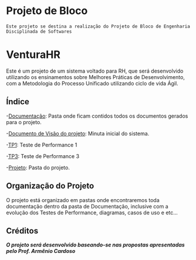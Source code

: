 # **Projeto de Bloco**
	Este projeto se destina a realização do Projeto de Bloco de Engenharia Disciplinada de Softwares
    
# **VenturaHR**

Este é um projeto de um sistema voltado para RH, que será desenvolvido
utilizando os ensinamentos sobre Melhores Práticas de Desenvolvimento,
com a Metodologia do Processo Unificado utilizando ciclo de vida Ágil.


## Índice

-[Documentação](https://github.com/Rfilomeno/VenturaHR/tree/master/Documentacao): Pasta onde ficam contidos todos os documentos gerados para o projeto.

-[Documento de Visão do projeto](https://github.com/Rfilomeno/VenturaHR/blob/master/Documentacao/DocumentoVisao_VenturaSoft.pdf): Minuta inicial do sistema.

-[TP1](https://github.com/Rfilomeno/VenturaHR/tree/master/Documentacao/tp1): Teste de Performance 1

-[TP3](https://github.com/Rfilomeno/VenturaHR/tree/master/Documentacao/tp3): Teste de Performance 3

-[Projeto](https://github.com/Rfilomeno/VenturaHR/): Pasta do projeto.

## Organização do Projeto

O projeto está organizado em pastas onde encontraremos toda documentação
dentro da pasta de Documentação, inclusive com a evolução dos Testes de
Performance, diagramas, casos de uso e etc...


## Créditos

**_O projeto será desenvolvido baseando-se nas propostas apresentadas pelo
Prof. Armênio Cardoso_**
